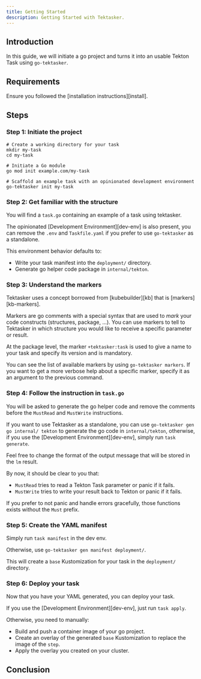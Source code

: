 ```yaml
---
title: Getting Started
description: Getting Started with Tektasker.
---
```


## Introduction

In this guide, we will initiate a go project and turns it into an usable Tekton
Task using `go-tektasker`.

## Requirements

Ensure you followed the [installation instructions][install].

## Steps

### Step 1: Initiate the project

```shell
# Create a working directory for your task
mkdir my-task
cd my-task

# Initiate a Go module
go mod init example.com/my-task

# Scaffold an example task with an opinionated development environment
go-tektasker init my-task
```

### Step 2: Get familiar with the structure

You will find a `task.go` containing an example of a task using tektasker.

The opinionated [Development Environment][dev-env] is also present, you
can remove the `.env` and `Taskfile.yaml` if you prefer to use
`go-tektasker` as a standalone.

This environment behavior defaults to:
- Write your task manifest into the `deployment/` directory.
- Generate go helper code package in `internal/tekton`.

### Step 3: Understand the markers

Tektasker uses a concept borrowed from [kubebuilder][kb] that is
[markers][kb-markers].

Markers are go comments with a special syntax that are used to
*mark* your code constructs (structures, package, ...). You can use
markers to tell to Tektasker in which structure you would like
to receive a specific parameter or result.

At the package level, the marker `+tektasker:task` is used to give
a name to your task and specify its version and is mandatory.

You can see the list of available markers by using
`go-tektasker markers`. If you want to get a more verbose
help about a specific marker, specify it as an
argument to the previous command.

### Step 4: Follow the instruction in `task.go`

You will be asked to generate the go helper code and remove
the comments before the `MustRead` and `MustWrite` instructions.

If you want to use Tektasker as a standalone, you can use
`go-tektasker gen go internal/ tekton` to generate the go code in
`internal/tekton`, otherwise, if you use the
[Development Environment][dev-env], simply run `task generate`.

Feel free to change the format of the output message that will be stored
in the `lm` result.

By now, it should be clear to you that:
- `MustRead` tries to read a Tekton Task parameter or panic if it fails.
- `MustWrite` tries to write your result back to Tekton or panic if it fails.

If you prefer to not panic and handle errors gracefully, those functions
exists without the `Must` prefix.

### Step 5: Create the YAML manifest

Simply run `task manifest` in the dev env.

Otherwise, use `go-tektasker gen manifest deployment/`.

This will create a `base` Kustomization for your task in the
`deployment/` directory.

### Step 6: Deploy your task

Now that you have your YAML generated, you can deploy your task.

If you use the [Development Environment][dev-env], just run
`task apply`.

Otherwise, you need to manually:
- Build and push a container image of your go project.
- Create an overlay of the generated `base` Kustomization
  to replace the image of the `step`.
- Apply the overlay you created on your cluster.

## Conclusion